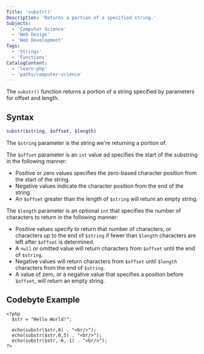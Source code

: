```yaml
---
Title: 'substr()'
Description: 'Returns a portion of a specified string.'
Subjects:
  - 'Computer Science'
  - 'Web Design'
  - 'Web Development'
Tags:
  - 'Strings'
  - 'Functions'
CatalogContent:
  - 'learn-php'
  - 'paths/computer-science'
---
```


The `substr()` function returns a portion of a string specified by parameters for offset and length.

## Syntax

```php
substr($string, $offset, $length)
```

The `$string` parameter is the string we're returning a portion of.

The `$offset` parameter is an `int` value ad specifies the start of the substring in the following manner:

- Positive or zero values specifies the zero-based character position from the start of the string.
- Negative values indicate the character position from the end of the string.
- An `$offset` greater than the length of `$string` will return an empty string.

The `$length` parameter is an optional `int` that specifies the number of characters to return in the following manner:

- Positive values specify to return that number of characters, or characters up to the end of `$string` if fewer than `$length` characters are left after `$offset` is determined.
- A `null` or omitted value will return characters from `$offset` until the end of `$string`.
- Negative values will return characters from `$offset` until `$length` characters from the end of `$string`.
- A value of zero, or a negative value that specifies a position before `$offset`, will return an empty string.

## Codebyte Example

```codebyte/php
<?php
  $str = "Hello World!";

  echo(substr($str,6) . "<br/>");
  echo(substr($str,0,5) . "<br/>");
  echo(substr($str,-6,-1) . "<br/>");
?>
```
